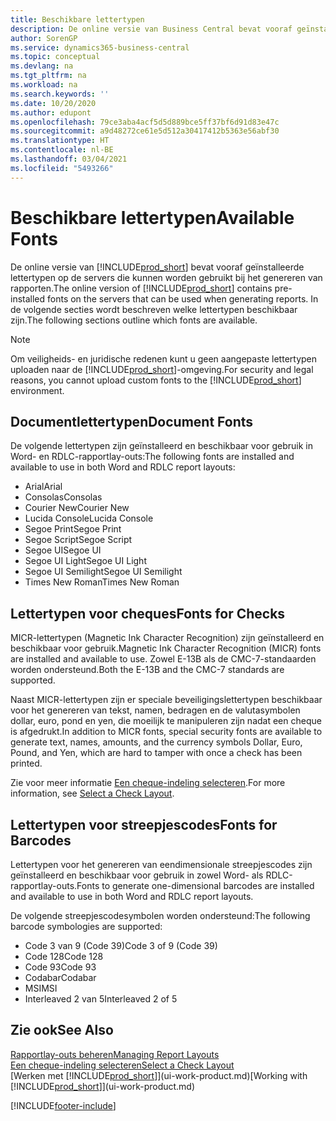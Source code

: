 ```yaml
---
title: Beschikbare lettertypen
description: De online versie van Business Central bevat vooraf geïnstalleerde lettertypen op de servers die kunnen worden gebruikt bij het genereren van rapporten.
author: SorenGP
ms.service: dynamics365-business-central
ms.topic: conceptual
ms.devlang: na
ms.tgt_pltfrm: na
ms.workload: na
ms.search.keywords: ''
ms.date: 10/20/2020
ms.author: edupont
ms.openlocfilehash: 79ce3aba4acf5d5d889bce5ff37bf6d91d83e47c
ms.sourcegitcommit: a9d48272ce61e5d512a30417412b5363e56abf30
ms.translationtype: HT
ms.contentlocale: nl-BE
ms.lasthandoff: 03/04/2021
ms.locfileid: "5493266"
---
```

# <a name="available-fonts"></a><span data-ttu-id="07a0f-103">Beschikbare lettertypen</span><span class="sxs-lookup"><span data-stu-id="07a0f-103">Available Fonts</span></span>

<span data-ttu-id="07a0f-104">De online versie van [!INCLUDE[prod_short](includes/prod_short.md)] bevat vooraf geïnstalleerde lettertypen op de servers die kunnen worden gebruikt bij het genereren van rapporten.</span><span class="sxs-lookup"><span data-stu-id="07a0f-104">The online version of [!INCLUDE[prod_short](includes/prod_short.md)] contains pre-installed fonts on the servers that can be used when generating reports.</span></span> <span data-ttu-id="07a0f-105">In de volgende secties wordt beschreven welke lettertypen beschikbaar zijn.</span><span class="sxs-lookup"><span data-stu-id="07a0f-105">The following sections outline which fonts are available.</span></span>

> [!NOTE]
> <span data-ttu-id="07a0f-106">Om veiligheids- en juridische redenen kunt u geen aangepaste lettertypen uploaden naar de [!INCLUDE[prod_short](includes/prod_short.md)]-omgeving.</span><span class="sxs-lookup"><span data-stu-id="07a0f-106">For security and legal reasons, you cannot upload custom fonts to the [!INCLUDE[prod_short](includes/prod_short.md)] environment.</span></span>

## <a name="document-fonts"></a><span data-ttu-id="07a0f-107">Documentlettertypen</span><span class="sxs-lookup"><span data-stu-id="07a0f-107">Document Fonts</span></span>

<span data-ttu-id="07a0f-108">De volgende lettertypen zijn geïnstalleerd en beschikbaar voor gebruik in Word- en RDLC-rapportlay-outs:</span><span class="sxs-lookup"><span data-stu-id="07a0f-108">The following fonts are installed and available to use in both Word and RDLC report layouts:</span></span>

* <span data-ttu-id="07a0f-109">Arial</span><span class="sxs-lookup"><span data-stu-id="07a0f-109">Arial</span></span>
* <span data-ttu-id="07a0f-110">Consolas</span><span class="sxs-lookup"><span data-stu-id="07a0f-110">Consolas</span></span>
* <span data-ttu-id="07a0f-111">Courier New</span><span class="sxs-lookup"><span data-stu-id="07a0f-111">Courier New</span></span>
* <span data-ttu-id="07a0f-112">Lucida Console</span><span class="sxs-lookup"><span data-stu-id="07a0f-112">Lucida Console</span></span>
* <span data-ttu-id="07a0f-113">Segoe Print</span><span class="sxs-lookup"><span data-stu-id="07a0f-113">Segoe Print</span></span>
* <span data-ttu-id="07a0f-114">Segoe Script</span><span class="sxs-lookup"><span data-stu-id="07a0f-114">Segoe Script</span></span>
* <span data-ttu-id="07a0f-115">Segoe UI</span><span class="sxs-lookup"><span data-stu-id="07a0f-115">Segoe UI</span></span>
* <span data-ttu-id="07a0f-116">Segoe UI Light</span><span class="sxs-lookup"><span data-stu-id="07a0f-116">Segoe UI Light</span></span>
* <span data-ttu-id="07a0f-117">Segoe UI Semilight</span><span class="sxs-lookup"><span data-stu-id="07a0f-117">Segoe UI Semilight</span></span>
* <span data-ttu-id="07a0f-118">Times New Roman</span><span class="sxs-lookup"><span data-stu-id="07a0f-118">Times New Roman</span></span>

## <a name="fonts-for-checks"></a><span data-ttu-id="07a0f-119">Lettertypen voor cheques</span><span class="sxs-lookup"><span data-stu-id="07a0f-119">Fonts for Checks</span></span>

<span data-ttu-id="07a0f-120">MICR-lettertypen (Magnetic Ink Character Recognition) zijn geïnstalleerd en beschikbaar voor gebruik.</span><span class="sxs-lookup"><span data-stu-id="07a0f-120">Magnetic Ink Character Recognition (MICR) fonts are installed and available to use.</span></span> <span data-ttu-id="07a0f-121">Zowel E-13B als de CMC-7-standaarden worden ondersteund.</span><span class="sxs-lookup"><span data-stu-id="07a0f-121">Both the E-13B and the CMC-7 standards are supported.</span></span>  

<span data-ttu-id="07a0f-122">Naast MICR-lettertypen zijn er speciale beveiligingslettertypen beschikbaar voor het genereren van tekst, namen, bedragen en de valutasymbolen dollar, euro, pond en yen, die moeilijk te manipuleren zijn nadat een cheque is afgedrukt.</span><span class="sxs-lookup"><span data-stu-id="07a0f-122">In addition to MICR fonts, special security fonts are available to generate text, names, amounts, and the currency symbols Dollar, Euro, Pound, and Yen, which are hard to tamper with once a check has been printed.</span></span>  

<span data-ttu-id="07a0f-123">Zie voor meer informatie [Een cheque-indeling selecteren](finance-how-define-check-layouts.md).</span><span class="sxs-lookup"><span data-stu-id="07a0f-123">For more information, see [Select a Check Layout](finance-how-define-check-layouts.md).</span></span>  

## <a name="fonts-for-barcodes"></a><span data-ttu-id="07a0f-124">Lettertypen voor streepjescodes</span><span class="sxs-lookup"><span data-stu-id="07a0f-124">Fonts for Barcodes</span></span>
<span data-ttu-id="07a0f-125">Lettertypen voor het genereren van eendimensionale streepjescodes zijn geïnstalleerd en beschikbaar voor gebruik in zowel Word- als RDLC-rapportlay-outs.</span><span class="sxs-lookup"><span data-stu-id="07a0f-125">Fonts to generate one-dimensional barcodes are installed and available to use in both Word and RDLC report layouts.</span></span>

<span data-ttu-id="07a0f-126">De volgende streepjescodesymbolen worden ondersteund:</span><span class="sxs-lookup"><span data-stu-id="07a0f-126">The following barcode symbologies are supported:</span></span>
* <span data-ttu-id="07a0f-127">Code 3 van 9 (Code 39)</span><span class="sxs-lookup"><span data-stu-id="07a0f-127">Code 3 of 9 (Code 39)</span></span>
* <span data-ttu-id="07a0f-128">Code 128</span><span class="sxs-lookup"><span data-stu-id="07a0f-128">Code 128</span></span>
* <span data-ttu-id="07a0f-129">Code 93</span><span class="sxs-lookup"><span data-stu-id="07a0f-129">Code 93</span></span>
* <span data-ttu-id="07a0f-130">Codabar</span><span class="sxs-lookup"><span data-stu-id="07a0f-130">Codabar</span></span>
* <span data-ttu-id="07a0f-131">MSI</span><span class="sxs-lookup"><span data-stu-id="07a0f-131">MSI</span></span>
* <span data-ttu-id="07a0f-132">Interleaved 2 van 5</span><span class="sxs-lookup"><span data-stu-id="07a0f-132">Interleaved 2 of 5</span></span>

## <a name="see-also"></a><span data-ttu-id="07a0f-133">Zie ook</span><span class="sxs-lookup"><span data-stu-id="07a0f-133">See Also</span></span>

[<span data-ttu-id="07a0f-134">Rapportlay-outs beheren</span><span class="sxs-lookup"><span data-stu-id="07a0f-134">Managing Report Layouts</span></span>](ui-manage-report-layouts.md)  
[<span data-ttu-id="07a0f-135">Een cheque-indeling selecteren</span><span class="sxs-lookup"><span data-stu-id="07a0f-135">Select a Check Layout</span></span>](finance-how-define-check-layouts.md)  
<span data-ttu-id="07a0f-136">[Werken met [!INCLUDE[prod_short](includes/prod_short.md)]](ui-work-product.md)</span><span class="sxs-lookup"><span data-stu-id="07a0f-136">[Working with [!INCLUDE[prod_short](includes/prod_short.md)]](ui-work-product.md)</span></span>


[!INCLUDE[footer-include](includes/footer-banner.md)]

